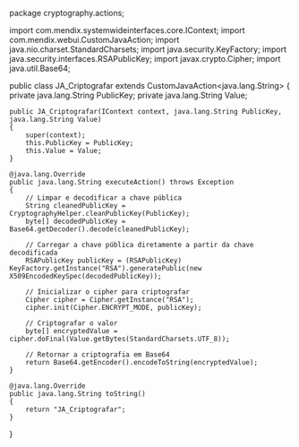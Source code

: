 package cryptography.actions;

import com.mendix.systemwideinterfaces.core.IContext;
import com.mendix.webui.CustomJavaAction;
import java.nio.charset.StandardCharsets;
import java.security.KeyFactory;
import java.security.interfaces.RSAPublicKey;
import javax.crypto.Cipher;
import java.util.Base64;

public class JA_Criptografar extends CustomJavaAction<java.lang.String>
{
    private java.lang.String PublicKey;
    private java.lang.String Value;

    public JA_Criptografar(IContext context, java.lang.String PublicKey, java.lang.String Value)
    {
        super(context);
        this.PublicKey = PublicKey;
        this.Value = Value;
    }

    @java.lang.Override
    public java.lang.String executeAction() throws Exception
    {
        // Limpar e decodificar a chave pública
        String cleanedPublicKey = CryptographyHelper.cleanPublicKey(PublicKey);
        byte[] decodedPublicKey = Base64.getDecoder().decode(cleanedPublicKey);
        
        // Carregar a chave pública diretamente a partir da chave decodificada
        RSAPublicKey publicKey = (RSAPublicKey) KeyFactory.getInstance("RSA").generatePublic(new X509EncodedKeySpec(decodedPublicKey));

        // Inicializar o cipher para criptografar
        Cipher cipher = Cipher.getInstance("RSA");
        cipher.init(Cipher.ENCRYPT_MODE, publicKey);
        
        // Criptografar o valor
        byte[] encryptedValue = cipher.doFinal(Value.getBytes(StandardCharsets.UTF_8));
        
        // Retornar a criptografia em Base64
        return Base64.getEncoder().encodeToString(encryptedValue);
    }

    @java.lang.Override
    public java.lang.String toString()
    {
        return "JA_Criptografar";
    }
}
